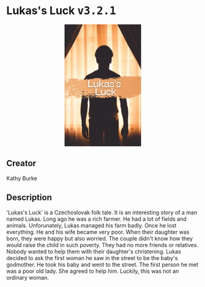 
# Lukas's Luck <kbd>v3.2.1</kbd>

<center>
  <img src="./cover-1024.jpg"/>
</center>

## Creator
Kathy Burke

## Description
'Lukas's Luck' is a Czechoslovak folk tale. It is an interesting story of a man named Lukas. Long ago he was a rich farmer. He had a lot of fields and animals. Unforunately, Lukas managed his farm badly. Once he lost everything. He and his wife became very poor. When their daughter was born, they were happy but also worried. The couple didn't know how they would raise the child in such poverty. They had no more friends or relatives. Nobody wanted to help them with their daughter's christening. Lukas decided to ask the first woman he saw in the street to be the baby's godmother. He took his baby and went to the street. The first person he met was a poor old lady. She agreed to help him. Luckily, this was not an ordinary woman. 
